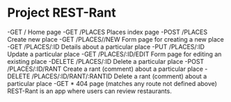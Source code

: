# Project REST-Rant
 -GET   /   Home page
 -GET   /PLACES Places index page
-POST   /PLACES Create new place
 -GET   /PLACES//NEW    Form page for creating a new place
 -GET   /PLACES/:ID Details about a particular place
-PUT    /PLACES/:ID Update a particular place
-GET    /PLACES/:ID/EDIT    Form page for editing an existing place
-DELETE /PLACES/:ID Delete a particular place
-POST   /PLACES/:ID/RANT    Create a rant (comment) about a particular place
-DELETE /PLACES/:ID/RANT/:RANTID    Delete a rant (comment) about a particular place
-GET    *   404 page (matches any route not defined above)
REST-Rant is an app where users can review restaurants.